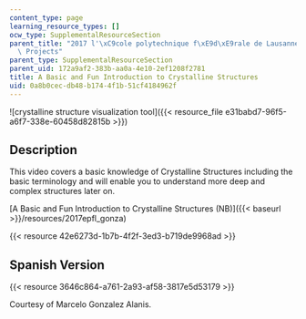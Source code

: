 ```yaml
---
content_type: page
learning_resource_types: []
ocw_type: SupplementalResourceSection
parent_title: "2017 l'\xC9cole polytechnique f\xE9d\xE9rale de Lausanne (EPFL) Student\
  \ Projects"
parent_type: SupplementalResourceSection
parent_uid: 172a9af2-383b-aa0a-4e10-2ef1208f2781
title: A Basic and Fun Introduction to Crystalline Structures
uid: 0a8b0cec-db48-b174-4f1b-51cf4184962f
---
```


![crystalline structure visualization tool]({{< resource_file e31babd7-96f5-a6f7-338e-60458d82815b >}})

Description
-----------

This video covers a basic knowledge of Crystalline Structures including the basic terminology and will enable you to understand more deep and complex structures later on.

[A Basic and Fun Introduction to Crystalline Structures (NB)]({{< baseurl >}}/resources/2017epfl_gonza)

{{< resource 42e6273d-1b7b-4f2f-3ed3-b719de9968ad >}}

Spanish Version
---------------

{{< resource 3646c864-a761-2a93-af58-3817e5d53179 >}}

Courtesy of Marcelo Gonzalez Alanis.